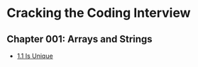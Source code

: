 # Cracking the Coding Interview

## Chapter 001: Arrays and Strings

- [1.1 Is Unique](./chapter-001/is-unique)
